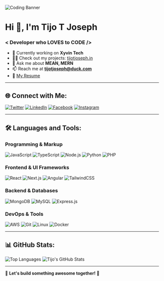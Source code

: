 ![Coding Banner](https://w0.peakpx.com/wallpaper/1021/487/HD-wallpaper-technology-code-programming-programmer.jpg)

# Hi 👋, I'm Tijo T Joseph
### < Developer who LOVES to CODE />

- 🔭 Currently working on **Xyvin Tech**
- 👨‍💻 Check out my projects: [tijotjoseph.in](https://tijotjoseph.in)
- 💬 Ask me about **MEAN, MERN**
- 📫 Reach me at **tijotjoseph@duck.com**
- 📄 [My Resume](https://drive.google.com/file/d/1odjcEww1kmDE_epcbpftR5yA2waZpy15/view)

---

## 🌐 Connect with Me:
[![Twitter](https://img.shields.io/badge/Twitter-%231DA1F2.svg?style=for-the-badge&logo=twitter&logoColor=white)](https://twitter.com/tijotjoseph1)
[![LinkedIn](https://img.shields.io/badge/LinkedIn-%230077B5.svg?style=for-the-badge&logo=linkedin&logoColor=white)](https://linkedin.com/in/tijo-t-joseph)
[![Facebook](https://img.shields.io/badge/Facebook-%231877F2.svg?style=for-the-badge&logo=facebook&logoColor=white)](https://fb.com/tijojoseph.sony)
[![Instagram](https://img.shields.io/badge/Instagram-%23E4405F.svg?style=for-the-badge&logo=instagram&logoColor=white)](https://instagram.com/hello_world.ttj)

---

## 🛠️ Languages and Tools:

### **Programming & Markup**
![JavaScript](https://img.shields.io/badge/JavaScript-%23F7DF1E.svg?style=for-the-badge&logo=javascript&logoColor=black)
![TypeScript](https://img.shields.io/badge/TypeScript-%23007ACC.svg?style=for-the-badge&logo=typescript&logoColor=white)
![Node.js](https://img.shields.io/badge/Node.js-%2343853D.svg?style=for-the-badge&logo=node.js&logoColor=white)
![Python](https://img.shields.io/badge/Python-%233776AB.svg?style=for-the-badge&logo=python&logoColor=white)
![PHP](https://img.shields.io/badge/PHP-%23777BB4.svg?style=for-the-badge&logo=php&logoColor=white)

### **Frontend & UI Frameworks**
![React](https://img.shields.io/badge/React-%2361DAFB.svg?style=for-the-badge&logo=react&logoColor=black)
![Next.js](https://img.shields.io/badge/Next.js-%23000000.svg?style=for-the-badge&logo=next.js&logoColor=white)
![Angular](https://img.shields.io/badge/Angular-%23DD0031.svg?style=for-the-badge&logo=angular&logoColor=white)
![TailwindCSS](https://img.shields.io/badge/TailwindCSS-%2306B6D4.svg?style=for-the-badge&logo=tailwindcss&logoColor=white)

### **Backend & Databases**
![MongoDB](https://img.shields.io/badge/MongoDB-%2347A248.svg?style=for-the-badge&logo=mongodb&logoColor=white)
![MySQL](https://img.shields.io/badge/MySQL-%234479A1.svg?style=for-the-badge&logo=mysql&logoColor=white)
![Express.js](https://img.shields.io/badge/Express.js-%23000000.svg?style=for-the-badge&logo=express&logoColor=white)

### **DevOps & Tools**
![AWS](https://img.shields.io/badge/AWS-%23FF9900.svg?style=for-the-badge&logo=amazon-aws&logoColor=white)
![Git](https://img.shields.io/badge/Git-%23F05032.svg?style=for-the-badge&logo=git&logoColor=white)
![Linux](https://img.shields.io/badge/Linux-%23FCC624.svg?style=for-the-badge&logo=linux&logoColor=black)
![Docker](https://img.shields.io/badge/Docker-%232496ED.svg?style=for-the-badge&logo=docker&logoColor=white)

---

## 📊 GitHub Stats:

![Top Languages](https://github-readme-stats.vercel.app/api/top-langs/?username=hello-world-ttj&layout=compact&theme=radical)
![Tijo's GitHub Stats](https://github-readme-stats.vercel.app/api?username=hello-world-ttj&show_icons=true&theme=radical&rank_icon=github)

---

🔗 **Let's build something awesome together!** 🚀
